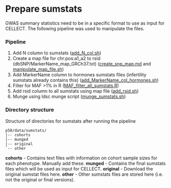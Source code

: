 # Prepare sumstats
GWAS summary statistics need to be in a specific format to use as input for CELLECT. The following pipeline was used to manipulate the files.

### Pipeline
1. Add N column to sumstats ([add_N_col.sh](https://github.com/melparker101/p50/blob/main/CELLECT/add_N_col.sh))
2. Create a map file for chr:pos:a1_a2 to rsid (dbSNP/MarkerName_map_GRCh37.txt) ([create_snp_map.md](https://github.com/melparker101/p50/blob/main/CELLECT/create_snp_map.md) and [manipulate_map_file.sh](https://github.com/melparker101/p50/blob/main/CELLECT/manipulate_map_file.sh))
2. Add MarkerName column to hormones sumstats files (infertility sumstats already contains this) ([add_MarkerName_col_hormones.sh](https://github.com/melparker101/p50/blob/main/CELLECT/add_MarkerName_col_hormones.sh))
3. Filter for MAF >1% in R ([MAF_filter_all_sumstats.R](https://github.com/melparker101/p50/blob/main/CELLECT/MAF_filter_all_sumstats.R))
4. Add rsid column to all sumstats using map file ([add_rsid.sh](https://github.com/melparker101/p50/blob/main/CELLECT/add_rsid.sh))
5. Munge using ldsc munge script ([munge_sumstats.sh](https://github.com/melparker101/p50/blob/main/CELLECT/munge_sumstats.sh))

### Directory structure 
Structure of directories for sumstats after running the pipeline
``` text
p50/data/sumstats/
|-- cohorts
|-- munged
|-- original
`-- other
```
**cohorts** - Contains text files with information on cohort sample sizes for each phenotype. Manually add these.
**munged** - Contains the final sumstats files which will be used as input for CELLECT.
**original** - Download the original sumstat files here.
**other** - Other sumstats files are stored here (i.e. not the original or final versions).
